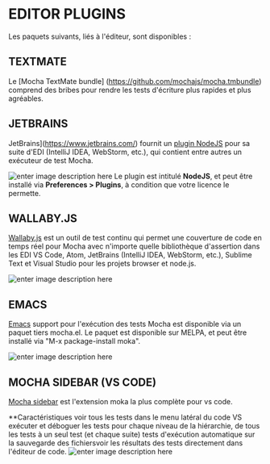 # EDITOR PLUGINS

Les paquets suivants, liés à l'éditeur, sont disponibles :

## TEXTMATE

Le [Mocha TextMate bundle] (https://github.com/mochajs/mocha.tmbundle) comprend des bribes pour rendre les tests d'écriture plus rapides et plus agréables.

## JETBRAINS

JetBrains](https://www.jetbrains.com/) fournit un [plugin NodeJS](https://www.jetbrains.com/idea/features/nodejs.html) pour sa suite d'EDI (IntelliJ IDEA, WebStorm, etc.), qui contient entre autres un exécuteur de test Mocha.

![enter image description here](https://mochajs.org/static/jetbrains-plugin.resize920,9999-withoutEnlargement-pngquant.ef580022d4.png?ncolors=)
Le plugin est intitulé **NodeJS**, et peut être installé via **Preferences > Plugins**, à condition que votre licence le permette.

## WALLABY.JS

[Wallaby.js](https://wallabyjs.com/) est un outil de test continu qui permet une couverture de code en temps réel pour Mocha avec n'importe quelle bibliothèque d'assertion dans les EDI VS Code, Atom, JetBrains (IntelliJ IDEA, WebStorm, etc.), Sublime Text et Visual Studio pour les projets browser et node.js.

![enter image description here](https://mochajs.org/static/wallaby.resize920,9999-withoutEnlargement-pngquant.6d5ba62803.png?ncolors=)

## EMACS

[Emacs](https://www.gnu.org/software/emacs/) support pour l'exécution des tests Mocha est disponible via un paquet tiers mocha.el. Le paquet est disponible sur MELPA, et peut être installé via "M-x package-install moka".

![enter image description here](https://mochajs.org/static/emacs.resize920,9999-withoutEnlargement-pngquant.a28a96898b.png?ncolors=)

## MOCHA SIDEBAR (VS CODE)

[Mocha sidebar](https://marketplace.visualstudio.com/items?itemName=maty.vscode-mocha-sidebar) est l'extension moka la plus complète pour vs code.

**Caractéristiques
voir tous les tests dans le menu latéral du code VS exécuter et déboguer les tests pour chaque niveau de la hiérarchie, de tous les tests à un seul test (et chaque suite) tests d'exécution automatique sur la sauvegarde des fichiersvoir les résultats des tests directement dans l'éditeur de code.
![enter image description here](https://mochajs.org/static/mocha_side_bar.resize920,9999-withoutEnlargement-pngquant.46d96fb76c.png?ncolors=)

